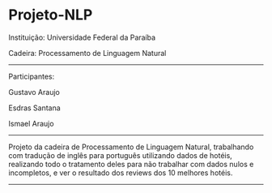 # Projeto-NLP
Instituição: Universidade Federal da Paraíba


Cadeira: Processamento de Linguagem Natural

** **
Participantes:

Gustavo Araujo


Esdras Santana


Ismael Araujo

** **
Projeto da cadeira de Processamento de Linguagem Natural, trabalhando com tradução de inglês para português utilizando dados de hotéis,
realizando todo o tratamento deles para não trabalhar com dados nulos e incompletos, e ver o resultado dos reviews dos 10 melhores hotéis.
** **
